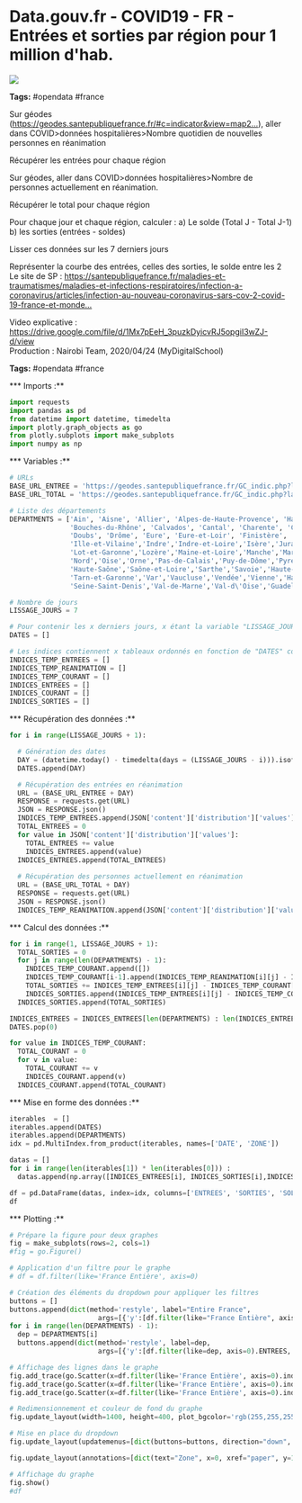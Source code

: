 # Data.gouv.fr - COVID19 -  FR - Entrées et sorties par région pour 1 million d'hab.
<a href="https://app.naas.ai/user-redirect/naas/downloader?url=https://raw.githubusercontent.com/jupyter-naas/awesome-notebooks/master/Data.gouv.fr/COVID19%20-%20%20FR%20-%20Entr%C3%A9es%20et%20sorties%20par%20r%C3%A9gion%20pour%201%20million%20d%27hab..ipynb" target="_parent"><img src="https://naasai-public.s3.eu-west-3.amazonaws.com/open_in_naas.svg"/></a>

**Tags:** #opendata #france

Sur géodes (https://geodes.santepubliquefrance.fr/#c=indicator&view=map2…), aller dans COVID>données hospitalières>Nombre quotidien de nouvelles personnes en réanimation

Récupérer les entrées pour chaque région

Sur géodes, aller dans COVID>données hospitalières>Nombre de personnes actuellement en réanimation.

Récupérer le total pour chaque région

Pour chaque jour et chaque région, calculer :
a) Le solde (Total J - Total J-1)
b) les sorties (entrées - soldes)

Lisser ces données sur les 7 derniers jours

Représenter la courbe des entrées, celles des sorties, le solde entre les 2
Le site de SP : https://santepubliquefrance.fr/maladies-et-traumatismes/maladies-et-infections-respiratoires/infection-a-coronavirus/articles/infection-au-nouveau-coronavirus-sars-cov-2-covid-19-france-et-monde…

Video explicative : https://drive.google.com/file/d/1Mx7pEeH_3puzkDyicvRJ5opgiI3wZJ-d/view <br>
Production : Nairobi Team, 2020/04/24 (MyDigitalSchool)

**Tags:** #opendata #france

*** Imports :**


```python
import requests
import pandas as pd
from datetime import datetime, timedelta
import plotly.graph_objects as go
from plotly.subplots import make_subplots
import numpy as np
```

*** Variables :**


```python
# URLs
BASE_URL_ENTREE = 'https://geodes.santepubliquefrance.fr/GC_indic.php?lang=fr&prodhash=3c0e7522&indic=incid_rea&dataset=covid_hospit_incid&view=map2&filters=jour='
BASE_URL_TOTAL = 'https://geodes.santepubliquefrance.fr/GC_indic.php?lang=fr&prodhash=3c0e7522&indic=rea&dataset=covid_hospit&view=map2&filters=sexe=0,jour='

# Liste des départements
DEPARTMENTS = ['Ain', 'Aisne', 'Allier', 'Alpes-de-Haute-Provence', 'Hautes-Alpes', 'Alpes-Maritimes', 'Ardèche', 'Ardennes', 'Ariège', 'Aube', 'Aude', 'Aveyron',
               'Bouches-du-Rhône', 'Calvados', 'Cantal', 'Charente', 'Charente-Maritime', 'Cher', 'Corrèze', 'Côte-d\'Or', 'Côtes-d\'Armor', 'Creuse', 'Dordogne',
               'Doubs', 'Drôme', 'Eure', 'Eure-et-Loir', 'Finistère', 'Corse-du-Sud', 'Haute-Corse', 'Gard','Haute-Garonne','Gers','Gironde','Hérault',
               'Ille-et-Vilaine','Indre','Indre-et-Loire','Isère','Jura','Landes','Loir-et-Cher','Loire','Haute-Loire','Loire-Atlantique','Loiret','Lot',
               'Lot-et-Garonne','Lozère','Maine-et-Loire','Manche','Marne','Haute-Marne','Mayenne','Meurthe-et-Moselle','Meuse','Morbihan','Moselle','Nièvre',
               'Nord','Oise','Orne','Pas-de-Calais','Puy-de-Dôme','Pyrénées-Atlantiques','Hautes-Pyrénées','Pyrénées-Orientales','Bas-Rhin','Haut-Rhin','Rhône',
               'Haute-Saône','Saône-et-Loire','Sarthe','Savoie','Haute-Savoie','Paris','Seine-Maritime','Seine-et-Marne','Yvelines','Deux-Sèvres','Somme','Tarn',
               'Tarn-et-Garonne','Var','Vaucluse','Vendée','Vienne','Haute-Vienne','Vosges','Yonne','Territoire de Belfort','Essonne','Hauts-de-Seine',
               'Seine-Saint-Denis','Val-de-Marne','Val-d\'Oise','Guadeloupe','Martinique','Guyane','La Réunion','Mayotte', 'France Entière']

# Nombre de jours
LISSAGE_JOURS = 7

# Pour contenir les x derniers jours, x étant la variable "LISSAGE_JOURS"
DATES = []

# Les indices contiennent x tableaux ordonnés en fonction de "DATES" contenant les données des départements ordonné comme "DEPARTEMENTS"
INDICES_TEMP_ENTREES = []
INDICES_TEMP_REANIMATION = []
INDICES_TEMP_COURANT = []
INDICES_ENTREES = []
INDICES_COURANT = []
INDICES_SORTIES = []
```

*** Récupération des données :**


```python
for i in range(LISSAGE_JOURS + 1):

  # Génération des dates
  DAY = (datetime.today() - timedelta(days = (LISSAGE_JOURS - i))).isoformat().split("T")[0]
  DATES.append(DAY)

  # Récupération des entrées en réanimation
  URL = (BASE_URL_ENTREE + DAY)
  RESPONSE = requests.get(URL)
  JSON = RESPONSE.json()
  INDICES_TEMP_ENTREES.append(JSON['content']['distribution']['values'])
  TOTAL_ENTREES = 0
  for value in JSON['content']['distribution']['values']:
    TOTAL_ENTREES += value
    INDICES_ENTREES.append(value)
  INDICES_ENTREES.append(TOTAL_ENTREES)
  
  # Récupération des personnes actuellement en réanimation
  URL = (BASE_URL_TOTAL + DAY)
  RESPONSE = requests.get(URL)
  JSON = RESPONSE.json()
  INDICES_TEMP_REANIMATION.append(JSON['content']['distribution']['values'])
```

*** Calcul des données :**


```python
for i in range(1, LISSAGE_JOURS + 1):
  TOTAL_SORTIES = 0
  for j in range(len(DEPARTMENTS) - 1):
    INDICES_TEMP_COURANT.append([])
    INDICES_TEMP_COURANT[i-1].append(INDICES_TEMP_REANIMATION[i][j] - INDICES_TEMP_REANIMATION[i - 1][j])
    TOTAL_SORTIES += INDICES_TEMP_ENTREES[i][j] - INDICES_TEMP_COURANT[i - 1][j]
    INDICES_SORTIES.append(INDICES_TEMP_ENTREES[i][j] - INDICES_TEMP_COURANT[i - 1][j])
  INDICES_SORTIES.append(TOTAL_SORTIES)

INDICES_ENTREES = INDICES_ENTREES[len(DEPARTMENTS) : len(INDICES_ENTREES)]
DATES.pop(0)

for value in INDICES_TEMP_COURANT:
  TOTAL_COURANT = 0
  for v in value:
    TOTAL_COURANT += v
    INDICES_COURANT.append(v)
  INDICES_COURANT.append(TOTAL_COURANT)
```

*** Mise en forme des données :**


```python
iterables  = []
iterables.append(DATES)
iterables.append(DEPARTMENTS)
idx = pd.MultiIndex.from_product(iterables, names=['DATE', 'ZONE'])

datas = []
for i in range(len(iterables[1]) * len(iterables[0])) :
  datas.append(np.array([INDICES_ENTREES[i], INDICES_SORTIES[i],INDICES_COURANT[i], datetime.today()]))

df = pd.DataFrame(datas, index=idx, columns=['ENTREES', 'SORTIES', 'SOLDES', 'LAST UPDATE'])
df
```

*** Plotting :**


```python
# Prépare la figure pour deux graphes
fig = make_subplots(rows=2, cols=1)
#fig = go.Figure()

# Application d'un filtre pour le graphe
# df = df.filter(like='France Entière', axis=0)

# Création des éléments du dropdown pour appliquer les filtres
buttons = []
buttons.append(dict(method='restyle', label="Entire France",
                      args=[{'y':[df.filter(like="France Entière", axis=0).ENTREES, df.filter(like="France Entière", axis=0).SORTIES, df.filter(like="France Entière", axis=0).SOLDES]}]))
for i in range(len(DEPARTMENTS) - 1):
  dep = DEPARTMENTS[i]
  buttons.append(dict(method='restyle', label=dep,
                      args=[{'y':[df.filter(like=dep, axis=0).ENTREES, df.filter(like=dep, axis=0).SORTIES, df.filter(like=dep, axis=0).SOLDES]}]))

# Affichage des lignes dans le graphe
fig.add_trace(go.Scatter(x=df.filter(like='France Entière', axis=0).index.get_level_values('DATE'), y=df.filter(like='France Entière', axis=0).ENTREES, fill='tozeroy',name="Admissions",line=dict(width=0.5,color="rgb(160,0,0)"),line_shape='spline'), row = 1, col = 1)
fig.add_trace(go.Scatter(x=df.filter(like='France Entière', axis=0).index.get_level_values('DATE'), y=df.filter(like='France Entière', axis=0).SORTIES, fill='tozeroy',name="Releases",line=dict(width=0.5,color="rgb(0,160,0)"),line_shape='spline'), row = 1, col = 1)
fig.add_trace(go.Scatter(x=df.filter(like='France Entière', axis=0).index.get_level_values('DATE'), y=df.filter(like='France Entière', axis=0).SOLDES, fill='tozeroy',name="Balance",line=dict(width=0.5,color="rgb(0,0,160)"),line_shape='spline'), row = 2, col = 1)

# Redimensionnement et couleur de fond du graphe
fig.update_layout(width=1400, height=400, plot_bgcolor='rgb(255,255,255)', title_text="Admissions, releases and balance for COVID-19 reanimation services in France (last update : " + str(df['LAST UPDATE'][0]) + ")")

# Mise en place du dropdown
fig.update_layout(updatemenus=[dict(buttons=buttons, direction="down", pad={"r": 1, "t": 1}, showactive=True, x=0.05, xanchor="left", y=1.22, yanchor="top")])

fig.update_layout(annotations=[dict(text="Zone", x=0, xref="paper", y=1.18, yref="paper", align="left", showarrow=False)])

# Affichage du graphe
fig.show()
#df
```
